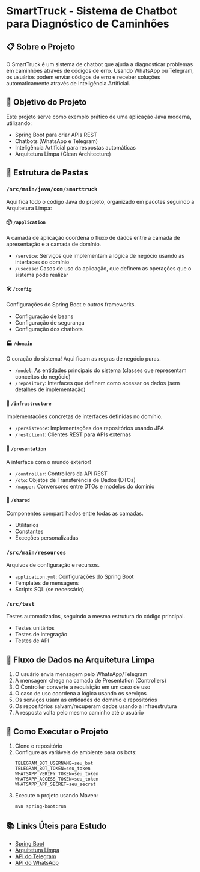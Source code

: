 # SmartTruck - Sistema de Chatbot para Diagnóstico de Caminhões

## 📋 Sobre o Projeto
O SmartTruck é um sistema de chatbot que ajuda a diagnosticar problemas em caminhões através de códigos de erro. Usando WhatsApp ou Telegram, os usuários podem enviar códigos de erro e receber soluções automaticamente através de Inteligência Artificial.

## 🎯 Objetivo do Projeto
Este projeto serve como exemplo prático de uma aplicação Java moderna, utilizando:
- Spring Boot para criar APIs REST
- Chatbots (WhatsApp e Telegram)
- Inteligência Artificial para respostas automáticas
- Arquitetura Limpa (Clean Architecture)

## 📁 Estrutura de Pastas

### `/src/main/java/com/smarttruck`
Aqui fica todo o código Java do projeto, organizado em pacotes seguindo a Arquitetura Limpa:

#### 📦 `/application`
A camada de aplicação coordena o fluxo de dados entre a camada de apresentação e a camada de domínio.

- `/service`: Serviços que implementam a lógica de negócio usando as interfaces do domínio
- `/usecase`: Casos de uso da aplicação, que definem as operações que o sistema pode realizar

#### 🛠 `/config`
Configurações do Spring Boot e outros frameworks.
- Configuração de beans
- Configuração de segurança
- Configuração dos chatbots

#### 🏭 `/domain`
O coração do sistema! Aqui ficam as regras de negócio puras.

- `/model`: As entidades principais do sistema (classes que representam conceitos do negócio)
- `/repository`: Interfaces que definem como acessar os dados (sem detalhes de implementação)

#### 🔧 `/infrastructure`
Implementações concretas de interfaces definidas no domínio.

- `/persistence`: Implementações dos repositórios usando JPA
- `/restclient`: Clientes REST para APIs externas

#### 🎨 `/presentation`
A interface com o mundo exterior!

- `/controller`: Controllers da API REST
- `/dto`: Objetos de Transferência de Dados (DTOs)
- `/mapper`: Conversores entre DTOs e modelos do domínio

#### 🔄 `/shared`
Componentes compartilhados entre todas as camadas.
- Utilitários
- Constantes
- Exceções personalizadas

### `/src/main/resources`
Arquivos de configuração e recursos.
- `application.yml`: Configurações do Spring Boot
- Templates de mensagens
- Scripts SQL (se necessário)

### `/src/test`
Testes automatizados, seguindo a mesma estrutura do código principal.
- Testes unitários
- Testes de integração
- Testes de API

## 🔄 Fluxo de Dados na Arquitetura Limpa
1. O usuário envia mensagem pelo WhatsApp/Telegram
2. A mensagem chega na camada de Presentation (Controllers)
3. O Controller converte a requisição em um caso de uso
4. O caso de uso coordena a lógica usando os serviços
5. Os serviços usam as entidades do domínio e repositórios
6. Os repositórios salvam/recuperam dados usando a infraestrutura
7. A resposta volta pelo mesmo caminho até o usuário

## 🚀 Como Executar o Projeto
1. Clone o repositório
2. Configure as variáveis de ambiente para os bots:
   ```properties
   TELEGRAM_BOT_USERNAME=seu_bot
   TELEGRAM_BOT_TOKEN=seu_token
   WHATSAPP_VERIFY_TOKEN=seu_token
   WHATSAPP_ACCESS_TOKEN=seu_token
   WHATSAPP_APP_SECRET=seu_secret
   ```
3. Execute o projeto usando Maven:
   ```bash
   mvn spring-boot:run
   ```

## 📚 Links Úteis para Estudo
- [Spring Boot](https://spring.io/projects/spring-boot)
- [Arquitetura Limpa](https://blog.cleancoder.com/uncle-bob/2012/08/13/the-clean-architecture.html)
- [API do Telegram](https://core.telegram.org/bots/api)
- [API do WhatsApp](https://developers.facebook.com/docs/whatsapp/api/overview)
